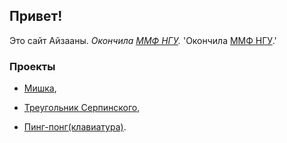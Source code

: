 ## Привет!

Это сайт Айзааны. 
*Окончила [ММФ НГУ](https://www.nsu.ru/n/mathematics-mechanics-department).*
'Окончила [ММФ НГУ](https://www.nsu.ru/n/mathematics-mechanics-department).'


### Проекты

 - [Мишка](https://ayzaana.github.io/misha),

 - [Треугольник Серпинского](https://ayzaana.github.io/The_Sierpinski_triangle/),
 
 - [Пинг-понг(клавиатура)](https://ayzaana.github.io/pingpong/).

